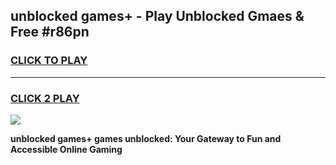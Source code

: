 
## unblocked games+ - Play Unblocked Gmaes & Free #r86pn
<h3>
<a href="https://news.freeplayer.one?title=unblocked_games+&ref=03M">CLICK TO PLAY</a></h3>
<hr>

<h3>
<a href="https://news.freeplayer.one?title=unblocked_games+&ref=03M">CLICK 2 PLAY</a>
  
</h3>

<a href="https://news.freeplayer.one?title=unblocked_games+&ref=03M"><img src="https://clearcache.store/games.png"></a>


**unblocked games+ games unblocked: Your Gateway to Fun and Accessible Online Gaming**
